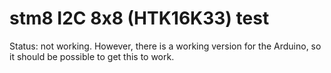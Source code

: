 # stm8 I2C 8x8 (HTK16K33) test

Status: not working. However, there is a working version for the Arduino, so it should be possible to get this to work.

